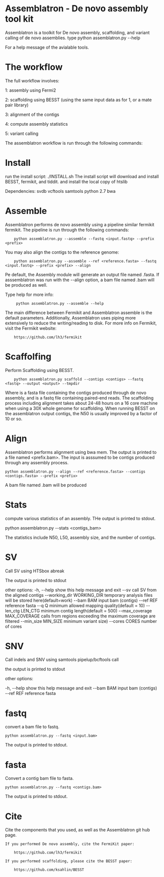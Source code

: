 # Assemblatron - De novo assembly tool kit

Assemblatron is a toolkit for De novo assembly, scaffolding, and variant calling of de  novo assemblies.  type 
	python assemblatron.py --help

For a help message of the avialable tools. 

# The workflow 

The full workflow involves:

1: assembly using Fermi2

2: scaffolding using BESST (using the same input data as for 1, or a mate pair library)

3: alignment of the contigs

4: compute assembly statistics

5: variant calling

The assemblatron workflow is run through the following commands:




# Install

run the install script:
./INSTALL.sh
The install script will download and install BESST, fermikit, and tiddit. and install the local copy of htslib

Dependencies:
	svdb
	vcftools
	samtools
	python 2.7
	bwa

# Assemble
Assemblatron performs de novo assembly using a pipeline similar fermikit fermikit. The pipeline is run through the following commands:

		python assemblatron.py --assemble --fastq <input.fastq> --prefix <prefix>

You may also align the contigs to the reference genome:

		python assemblatron.py --assemble --ref <reference.fasta> --fastq <input.fastq> --prefix <prefix> --align

Pe default, the Assembly module will generate an output file named <prefix>.fasta. If asssemblatron was run with the --align option, a bam file named <prefix>.bam will be produced as well.

Type help for more  info:

		 python assemblatron.py --assemble --help

The main difference between Fermikit and Assemblatron assemble is the default parameters. Additionally, Assemblatron uses piping more  extensively to reduce the writing/reading to disk.
For more info on Fermikit, visit the Fermikit website:

		https://github.com/lh3/fermikit

# Scaffolfing

Perform Scaffolding using BESST. 

		python assemblatron.py scaffold --contigs <contigs> --fastq <fastq> --output <output> --tmpdir
	
Where <Contigs> is a fasta file containing the contigs produced through de novo assembly, and <fastq> is a fastq file containing paired-end reads. The scaffolding process including alignment takes about 24-48 hours on a 16 core machine when using a 30X whole genome for scaffolding.
When running BESST on the assemblatron output contigs, the N50 is usually improved by a factor of 10 or so.

# Align
Assemblatron performs alignment using bwa mem. The output is printed to a file named <prefix.bam>. The input is asssumed to be contigs produced through any assembly process.

	python assemblatron.py --align --ref <reference.fasta> --contigs <contigs.fasta> --prefix <prefix>

A bam file named <prefix>.bam will be produced

# Stats
compute various statistics of an assembly. THe output is printed to stdout.

python assemblatron.py --stats <contigs_bam>
	
The statistics include N50, L50, assembly size, and the number of contigs.

# SV
Call SV using HTSbox abreak

The output is  printed to stdout

other options:
  -h, --help            show this help message and exit
  --sv                  call SV from the aligned contigs
  --working_dir WORKING_DIR
                        temporary analysis files will be stored
                        here(default=work)
  --bam BAM             input bam (contigs)
  --ref REF             reference fasta
  --q Q                 minimum allowed mapping quality(default = 10)
  --len_ctg LEN_CTG     minimum contig length(default = 500)
  --max_coverage MAX_COVERAGE
                        calls from regions exceeding the maximum coverage are
                        filtered
  --min_size MIN_SIZE   minimum variant size)
  --cores CORES         number of cores

# SNV
Call indels and SNV using samtools pipelup/bcftools call

the  output is printed to stdout

other options:

  -h, --help  show this help message and exit
  --bam BAM   input bam (contigs)
  --ref REF   reference fasta

# fastq

convert a bam file to fastq.

	python assemblatron.py --fastq <input.bam>

The output is  printed to stdout.

# fasta
Convert a contig bam file to fasta.

	python assemblatron.py --fastq <contigs.bam>

The output is  printed to stdout.

# Cite
Cite the components that you used, as well as the Assemblatron git hub page.
 
	If you performed De novo assembly, cite the FermiKit paper:

		https://github.com/lh3/fermikit

	If you performed scaffolding, please cite the BESST paper:

		https://github.com/ksahlin/BESST
